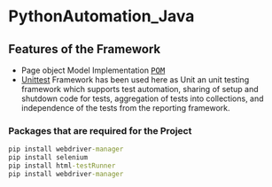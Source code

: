 # PythonAutomation_Java

## Features of the Framework

* Page object Model Implementation <kbd>[POM](https://www.lambdatest.com/blog/page-object-model-in-selenium-python/)</kbd>
* [Unittest](https://docs.python.org/3/library/unittest.html) Framework has been used here as Unit an unit testing framework which supports test automation, sharing of setup and shutdown code for tests, aggregation of tests into collections, and independence of the tests from the reporting framework.

### Packages that are required for the Project

```cmd
pip install webdriver-manager
pip install selenium
pip install html-testRunner
pip install webdriver-manager
```
